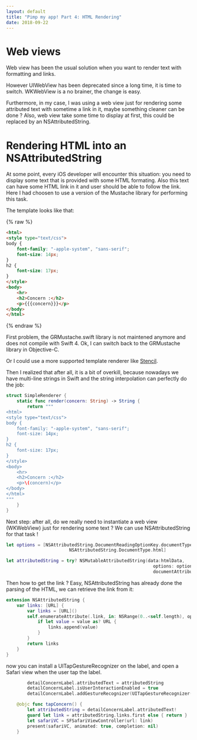 ```yaml
---
layout: default
title: "Pimp my app! Part 4: HTML Rendering"
date: 2018-09-22
---
```


# Web views

Web view has been the usual solution when you want to render text with formatting and links.

However UIWebView has been deprecated since a long time, it is time to switch. WKWebView is a no brainer, the change is easy. 

Furthermore, in my case, I was using a web view just for rendering some attributed text with sometime a link in it, maybe something cleaner can be done ? Also, web view take some time to display at first, this could be replaced by an NSAttributedString.

# Rendering HTML into an NSAttributedString

At some point, every iOS developer will encounter this situation: you need to display some text that is provided with some HTML formating. 
Also this text can have some HTML link in it and user should be able to follow the link.
Here I had choosen to use a version of the Mustache library for performing this task.

The template looks like that:

{% raw %}
```html
<html>
<style type="text/css">
body {
    font-family: "-apple-system", "sans-serif";
    font-size: 14px;
}
h2 {
    font-size: 17px;
}
</style>
<body>
    <hr>
    <h2>Concern :</h2>
    <p>{{{concern}}}</p>
</body>
</html>
```
{% endraw %}

First problem, the GRMustache.swift library is not maintened anymore and does not compile with Swift 4.
Ok, I can switch back to the GRMustache library in Objective-C.

Or I could use a more supported template renderer like [Stencil](https://github.com/stencilproject/Stencil).

Then I realized that after all, it is a bit of overkill, because nowadays we have multi-line strings in Swift and the string interpolation can perfectly do the job:

```swift
struct SimpleRenderer {
    static func render(concern: String) -> String {
        return """
<html>
<style type="text/css">
body {
    font-family: "-apple-system", "sans-serif";
    font-size: 14px;
}
h2 {
    font-size: 17px;
}
</style>
<body>
    <hr>
    <h2>Concern :</h2>
    <p>\(concern)</p>
</body>
</html>
"""
    }
}
```

Next step: after all, do we really need to instantiate a web view (WKWebView) just for rendering some text ?
We can use NSAttributedString for that task !

```swift
let options = [NSAttributedString.DocumentReadingOptionKey.documentType:
                        NSAttributedString.DocumentType.html]

let attributedString = try? NSMutableAttributedString(data:htmlData,
                                                        options: options,
                                                        documentAttributes: nil)
```

Then how to get the link ? Easy, NSAttributedString has already done the parsing of the HTML, we can retrieve the link from it:

```swift
extension NSAttributedString {
    var links: [URL] {
        var links = [URL]()
        self.enumerateAttribute(.link, in: NSRange(0..<self.length), options: []) { value, range, stop in
            if let value = value as? URL {
                links.append(value)
            }
        }
        return links
    }
}
```

now you can install a UITapGestureRecognizer on the label, and open a Safari view when the user tap the label.

```swift
        detailConcernLabel.attributedText = attributedString
        detailConcernLabel.isUserInteractionEnabled = true
        detailConcernLabel.addGestureRecognizer(UITapGestureRecognizer(target: self, action: #selector(tapConcern)))

    @objc func tapConcern() {
        let attributedString = detailConcernLabel.attributedText!
        guard let link = attributedString.links.first else { return }
        let safariVC = SFSafariViewController(url: link)
        present(safariVC, animated: true, completion: nil)
    }
```

